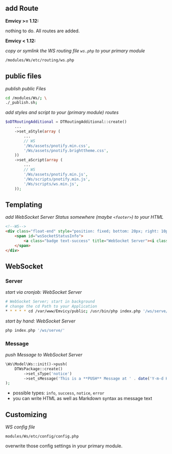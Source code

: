 
## add Route

**Emvicy >= 1.12:**

nothing to do. All routes are added.

**Emvicy < 1.12:**

_copy or symlink the WS routing file `ws.php` to your primary module_  
~~~bash
/modules/Ws/etc/routing/ws.php 
~~~

## public files

_publish public Files_    
~~~bash
cd /modules/Ws/; \
./_publish.sh;
~~~

_add styles and script to your (primary module) routes_  
~~~php
$oDTRoutingAdditional = DTRoutingAdditional::create()
    ...
    ->set_aStyle(array (
        ...    
        // WS
        '/Ws/assets/pnotify.min.css',         
        '/Ws/assets/pnotify.brighttheme.css',     
    ))
    ->set_aScript(array (
        ...
        // WS
        '/Ws/assets/pnotify.min.js',        
        '/Ws/scripts/pnotify.min.js',
        '/Ws/scripts/ws.min.js',
    ));
~~~

## Templating

_add WebSocket Server Status somewhere (maybe `<footer>`) to your HTML_  
~~~html
<!--WS-->
<div class="float-end" style="position: fixed; bottom: 20px; right: 10px; margin: 0 10px !important;">
	<span id="wsSocketStatusInfo">
		<a class="badge text-success" title="WebSocket Server"><i class="fa fa-check"></i></a>
	</span>
</div>
~~~

## WebSocket

### Server

_start via cronjob: WebSocket Server_  
~~~bash
# WebSocket Server; start in background
# change the cd Path to your Application
* * * * * cd /var/www/Emvicy/public; /usr/bin/php index.php '/ws/serve/' > /dev/null 2>/dev/null & echo $!
~~~

_start by hand: WebSocket Server_  
~~~php
php index.php '/ws/serve/'
~~~

### Message

_push Message to WebSocket Server_
~~~php
\Ws\Model\Ws::init()->push(
    DTWsPackage::create()
        ->set_sType('notice')
        ->set_sMessage('This is a **PUSH** Message at ' . date('Y-m-d H:i:s'))
);
~~~

- possible types: `info`, `success`, `notice`, `error`
- you can write HTML as well as Markdown syntax as message text


## Customizing

_WS config file_  
~~~
modules/Ws/etc/config/config.php
~~~

overwrite those config settings in your primary module.